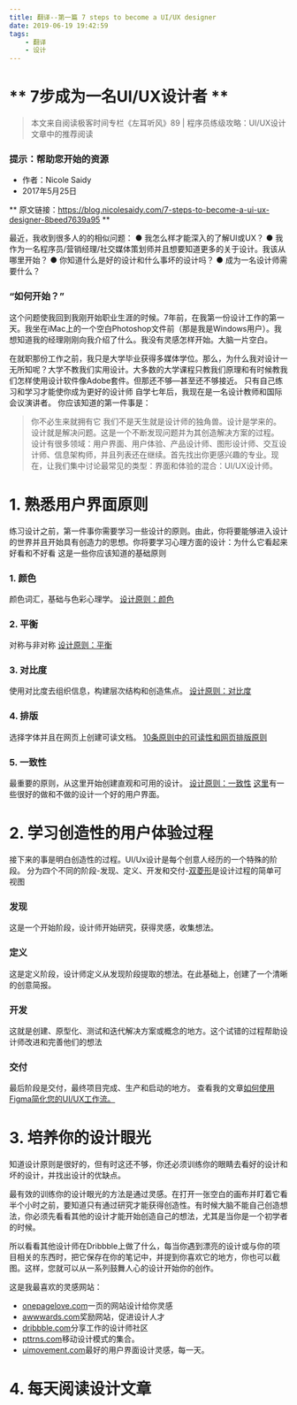 ```yaml
---
title: 翻译--第一篇 7 steps to become a UI/UX designer
date: 2019-06-19 19:42:59
tags: 
    - 翻译
    - 设计
---
```



# ** 7步成为一名UI/UX设计者 **
> 本文来自阅读极客时间专栏《左耳听风》89 | 程序员练级攻略：UI/UX设计 文章中的推荐阅读


### 提示：帮助您开始的资源
- 作者：Nicole Saidy
- 2017年5月25日

** 原文链接：https://blog.nicolesaidy.com/7-steps-to-become-a-ui-ux-designer-8beed7639a95 **

 
最近，我收到很多人的的相似问题：
●	我怎么样才能深入的了解UI或UX？
●	我作为一名程序员/营销经理/社交媒体策划师并且想要知道更多的关于设计。我该从哪里开始？
●	你知道什么是好的设计和什么事坏的设计吗？
●	成为一名设计师需要什么？
### “如何开始？”
这个问题使我回到我刚开始职业生涯的时候。7年前，在我第一份设计工作的第一天。我坐在iMac上的一个空白Photoshop文件前（那是我是Windows用户）。我想知道我的经理刚刚向我介绍了什么。我没有灵感怎样开始。大脑一片空白。

在就职那份工作之前，我只是大学毕业获得多媒体学位。那么，为什么我对设计一无所知呢？大学不教我们实用设计。大多数的大学课程只教我们原理和有时候教我们怎样使用设计软件像Adobe套件。但那还不够—甚至还不够接近。
只有自己练习和学习才能使你成为更好的设计师
自学七年后，我现在是一名设计教师和国际会议演讲者。
你应该知道的第一件事是：
> 你不必生来就拥有它
我们不是天生就是设计师的独角兽。设计是学来的。设计就是解决问题。这是一个不断发现问题并为其创造解决方案的过程。
设计有很多领域：用户界面、用户体验、产品设计师、图形设计师、交互设计师、信息架构师，并且列表还在继续。首先找出你更感兴趣的专业。现在，让我们集中讨论最常见的类型：界面和体验的混合：UI/UX设计师。
# 1.	熟悉用户界面原则 
练习设计之前，第一件事你需要学习一些设计的原则。由此，你将要能够进入设计的世界并且开始具有创造力的思想。你将要学习心理方面的设计：为什么它看起来好看和不好看
这是一些你应该知道的基础原则
### 1.	颜色
颜色词汇，基础与色彩心理学。
[设计原则：颜色](https://www.sitepoint.com/principles-of-design-colour/)
### 2.	平衡
对称与非对称
[设计原则：平衡](https://www.sitepoint.com/principles-of-good-design-balance/)
### 3.	对比度
使用对比度去组织信息，构建层次结构和创造焦点。
[设计原则：对比度](https://www.sitepoint.com/principles-of-design-contrast/)
### 4.	排版
选择字体并且在网页上创建可读文档。
[10条原则中的可读性和网页排版原则](https://www.smashingmagazine.com/2009/03/10-principles-for-readable-web-typography/)
### 5.	一致性
最重要的原则，从这里开始创建直观和可用的设计。
[设计原则：一致性](https://uxdesign.cc/design-principle-consistency-6b0cf7e7339f)
[这里](https://goodui.org/)有一些很好的做和不做的设计一个好的用户界面。

# 2.	学习创造性的用户体验过程
接下来的事是明白创造性的过程。UI/Ux设计是每个创意人经历的一个特殊的阶段。
分为四个不同的阶段-发现、定义、开发和交付-[双菱形](https://www.thoughtworks.com/insights/blog/double-diamond)是设计过程的简单可视图
### 发现
这是一个开始阶段，设计师开始研究，获得灵感，收集想法。
### 定义
这是定义阶段，设计师定义从发现阶段提取的想法。在此基础上，创建了一个清晰的创意简报。
### 开发
这就是创建、原型化、测试和迭代解决方案或概念的地方。这个试错的过程帮助设计师改进和完善他们的想法
### 交付
最后阶段是交付，最终项目完成、生产和启动的地方。
查看我的文章[如何使用Figma简化您的UI/UX工作流。](https://blog.prototypr.io/how-to-streamline-your-ui-ux-workflow-with-figma-b72c30596435)


# 3.	培养你的设计眼光

知道设计原则是很好的，但有时这还不够，你还必须训练你的眼睛去看好的设计和坏的设计，并找出设计的优缺点。

最有效的训练你的设计眼光的方法是通过灵感。在打开一张空白的画布并盯着它看半个小时之前，要知道只有通过研究才能获得创造性。有时候大脑不能自己创造想法，你必须先看看其他的设计才能开始创造自己的想法，尤其是当你是一个初学者的时候。

所以看看其他设计师在Dribbble上做了什么，每当你遇到漂亮的设计或与你的项目相关的东西时，把它保存在你的笔记中，并提到你喜欢它的地方，你也可以截图。这样，您就可以从一系列鼓舞人心的设计开始你的创作。

这是我最喜欢的灵感网站：
- [onepagelove.com](https://onepagelove.com/)一页的网站设计给你灵感
- [awwwards.com](https://www.awwwards.com/)奖励网站，促进设计人才
- [dribbble.com](https://dribbble.com/)分享工作的设计师社区
- [pttrns.com](https://pttrns.com/)移动设计模式的集合。
- [uimovement.com](https://uimovement.com/)最好的用户界面设计灵感，每一天。

# 4.	每天阅读设计文章


